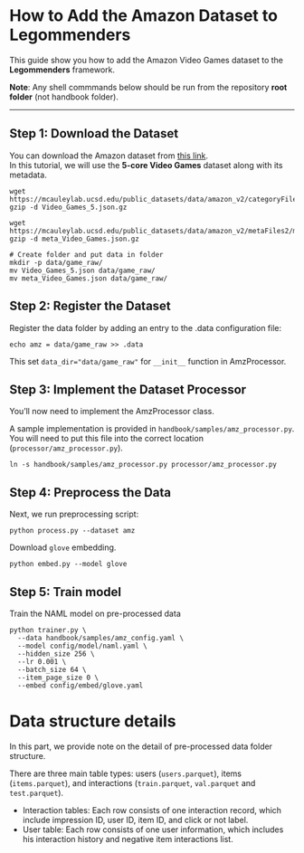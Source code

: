 
# How to Add the Amazon Dataset to Legommenders

This guide show you how to add the Amazon Video Games dataset to the **Legommenders** framework.

**Note**: Any shell commmands below should be run from the repository **root folder** (not handbook folder).

---

## Step 1: Download the Dataset

You can download the Amazon dataset from [this link](https://cseweb.ucsd.edu/~jmcauley/datasets/amazon_v2/).  
In this tutorial, we will use the **5-core Video Games** dataset along with its metadata.


```shell
wget https://mcauleylab.ucsd.edu/public_datasets/data/amazon_v2/categoryFilesSmall/Video_Games_5.json.gz
gzip -d Video_Games_5.json.gz

wget https://mcauleylab.ucsd.edu/public_datasets/data/amazon_v2/metaFiles2/meta_Video_Games.json.gz
gzip -d meta_Video_Games.json.gz  

# Create folder and put data in folder
mkdir -p data/game_raw/
mv Video_Games_5.json data/game_raw/
mv meta_Video_Games.json data/game_raw/
```

## Step 2: Register the Dataset

Register the data folder by adding an entry to the .data configuration file:

```shell
echo amz = data/game_raw >> .data
```

This set `data_dir="data/game_raw"` for `__init__` function in AmzProcessor.

## Step 3: Implement the Dataset Processor
You’ll now need to implement the AmzProcessor class.

A sample implementation is provided in `handbook/samples/amz_processor.py`.
You will need to put this file into the correct location (`processor/amz_processor.py`).

```shell
ln -s handbook/samples/amz_processor.py processor/amz_processor.py
```

## Step 4: Preprocess the Data
Next, we run preprocessing script:
```shell
python process.py --dataset amz
```

Download `glove` embedding.
```shell
python embed.py --model glove
```

## Step 5: Train model
Train the NAML model on pre-processed data
```shell
python trainer.py \
  --data handbook/samples/amz_config.yaml \
  --model config/model/naml.yaml \
  --hidden_size 256 \
  --lr 0.001 \
  --batch_size 64 \
  --item_page_size 0 \
  --embed config/embed/glove.yaml
```


# Data structure details
In this part, we provide note on the detail of pre-processed data folder structure.

There are three main table types: users (`users.parquet`), items (`items.parquet`), and interactions (`train.parquet`, `val.parquet` and `test.parquet`).

- Interaction tables: Each row consists of one interaction record, which include impression ID, user ID, item ID, and click or not label.
- User table: Each row consists of one user information, which includes his interaction history and negative item interactions list.
